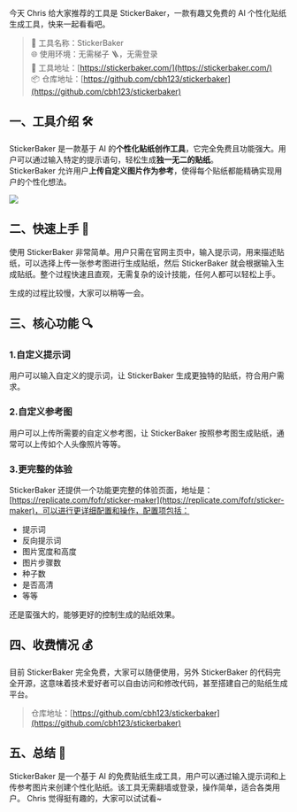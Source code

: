 今天 Chris 给大家推荐的工具是 StickerBaker，一款有趣又免费的 AI 个性化贴纸生成工具，快来一起看看吧。

> 🌟 工具名称：StickerBaker  
> 🌐 使用环境：无需梯子 🪜，无需登录  
> 🔗 工具地址：[https://stickerbaker.com/](https://stickerbaker.com/)  
> 📦 仓库地址：[https://github.com/cbh123/stickerbaker](https://github.com/cbh123/stickerbaker)

## 一、工具介绍 🛠️

StickerBaker 是一款基于 AI 的**个性化贴纸创作工具**，它完全免费且功能强大。用户可以通过输入特定的提示语句，轻松生成**独一无二的贴纸**。  
StickerBaker 允许用户**上传自定义图片作为参考**，使得每个贴纸都能精确实现用户的个性化想法。

![](https://files.mdnice.com/user/5763/ac36b26b-e2ce-49b0-b19f-ab9618960af7.png)

## 二、快速上手 🚀

使用 StickerBaker 非常简单。用户只需在官网主页中，输入提示词，用来描述贴纸，可以选择上传一张参考图进行生成贴纸，然后 StickerBaker 就会根据输入生成贴纸。整个过程快速且直观，无需复杂的设计技能，任何人都可以轻松上手。

生成的过程比较慢，大家可以稍等一会。

## 三、核心功能 🔍

### 1.自定义提示词

用户可以输入自定义的提示词，让 StickerBaker 生成更独特的贴纸，符合用户需求。

### 2.自定义参考图

用户可以上传所需要的自定义参考图，让 StickerBaker 按照参考图生成贴纸，通常可以上传如个人头像照片等等。

### 3.更完整的体验

StickerBaker 还提供一个功能更完整的体验页面，地址是：[https://replicate.com/fofr/sticker-maker](https://replicate.com/fofr/sticker-maker)，可以进行更详细配置和操作，配置项包括：

- 提示词
- 反向提示词
- 图片宽度和高度
- 图片步骤数
- 种子数
- 是否高清
- 等等

还是蛮强大的，能够更好的控制生成的贴纸效果。

## 四、收费情况 💰

目前 StickerBaker 完全免费，大家可以随便使用，另外 StickerBaker 的代码完全开源，这意味着技术爱好者可以自由访问和修改代码，甚至搭建自己的贴纸生成平台。

> 仓库地址：[https://github.com/cbh123/stickerbaker](https://github.com/cbh123/stickerbaker)

## 五、总结 📝

StickerBaker 是一个基于 AI 的免费贴纸生成工具，用户可以通过输入提示词和上传参考图片来创建个性化贴纸。该工具无需翻墙或登录，操作简单，适合各类用户。
Chris 觉得挺有趣的，大家可以试试看~
